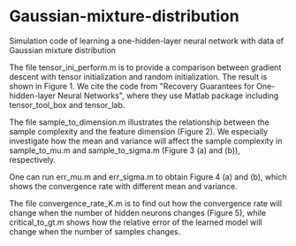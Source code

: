 # Gaussian-mixture-distribution
Simulation code of learning a one-hidden-layer neural network with data of Gaussian mixture distribution

The file tensor_ini_perform.m is to provide a comparison between gradient descent with tensor initialization and random initialization. The result is shown in Figure 1. We cite the code from "Recovery Guarantees for One-hidden-layer Neural Networks", where they use Matlab package including tensor_tool_box and tensor_lab.

The file sample_to_dimension.m illustrates the relationship between the sample complexity and the feature dimension (Figure 2). We especially investigate how the mean and variance will affect the sample complexity in sample_to_mu.m and sample_to_sigma.m (Figure 3 (a) and (b)), respectively.

One can run err_mu.m and err_sigma.m to obtain Figure 4 (a) and (b), which shows the convergence rate with different mean and variance.

The file convergence_rate_K.m is to find out how the convergence rate will change when the number of hidden neurons changes (Figure 5), while critical_to_gt.m shows how the relative error of the learned model will change when the number of samples changes.
